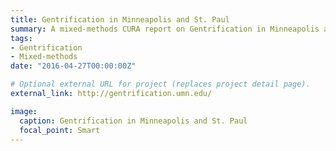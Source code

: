 ```yaml
---
title: Gentrification in Minneapolis and St. Paul
summary: A mixed-methods CURA report on Gentrification in Minneapolis and St. Paul, MN.
tags:
- Gentrification
- Mixed-methods
date: "2016-04-27T00:00:00Z"

# Optional external URL for project (replaces project detail page).
external_link: http://gentrification.umn.edu/

image:
  caption: Gentrification in Minneapolis and St. Paul
  focal_point: Smart
---
```

